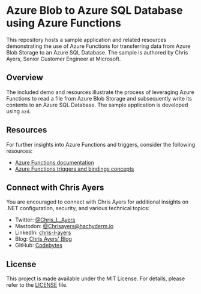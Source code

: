 # Azure Blob to Azure SQL Database using Azure Functions

This repository hosts a sample application and related resources demonstrating the use of Azure Functions for transferring data from Azure Blob Storage to an Azure SQL Database. The sample is authored by Chris Ayers, Senior Customer Engineer at Microsoft.

## Overview

The included demo and resources illustrate the process of leveraging Azure Functions to read a file from Azure Blob Storage and subsequently write its contents to an Azure SQL Database. The sample application is developed using `azd`.

## Resources

For further insights into Azure Functions and triggers, consider the following resources:

- [Azure Functions documentation](https://docs.microsoft.com/azure/azure-functions/)
- [Azure Functions triggers and bindings concepts](https://docs.microsoft.com/azure/azure-functions/functions-triggers-bindings)

## Connect with Chris Ayers

You are encouraged to connect with Chris Ayers for additional insights on .NET configuration, security, and various technical topics:

- Twitter: [@Chris_L_Ayers](https://twitter.com/Chris_L_Ayers)
- Mastodon: [@Chrisayers@hachyderm.io](https://hachyderm.io/@Chrisayers)
- LinkedIn: [chris-l-ayers](https://linkedin.com/in/chris-l-ayers/)
- Blog: [Chris Ayers' Blog](https://chris-ayers.com/)
- GitHub: [Codebytes](https://github.com/codebytes)

## License

This project is made available under the MIT License. For details, please refer to the [LICENSE](LICENSE) file.
